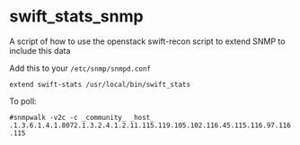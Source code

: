 # swift_stats_snmp

A script of how to use the openstack swift-recon script to extend SNMP to include this data

Add this to your `/etc/snmp/snmpd.conf`

```
extend swift-stats /usr/local/bin/swift_stats
```

To poll: 

```#snmpwalk -v2c -c _community_ _host_ .1.3.6.1.4.1.8072.1.3.2.4.1.2.11.115.119.105.102.116.45.115.116.97.116.115 ```
